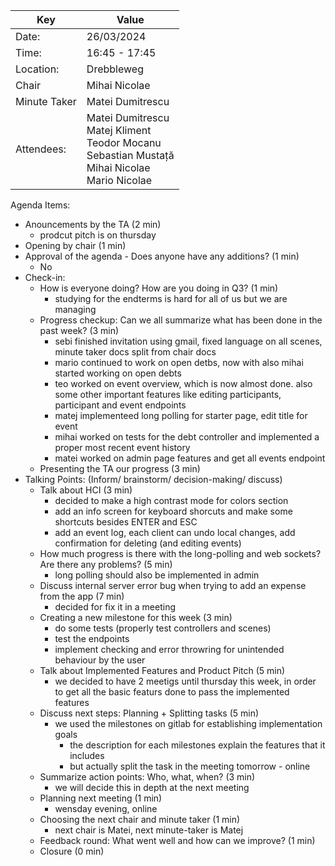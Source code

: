 
| Key          | Value                                                                                                               |
| ------------ | ------------------------------------------------------------------------------------------------------------------- |
| Date:        | 26/03/2024                                                                                                          |
| Time:        | 16:45 - 17:45                                                                                                       |
| Location:    | Drebbleweg                                                                                                          |
| Chair        | Mihai Nicolae                                                                                                       |
| Minute Taker | Matei Dumitrescu                                                                                                    |
| Attendees:   | Matei Dumitrescu<br/>Matej Kliment<br/>Teodor Mocanu<br/>Sebastian Mustață<br/>Mihai Nicolae<br/>Mario Nicolae<br/> |
Agenda Items:
- Anouncements by the TA (2 min)
	- prodcut pitch is on thursday
- Opening by chair (1 min)
- Approval of the agenda - Does anyone have any additions? (1 min)
	- No 
- Check-in:
  - How is everyone doing? How are you doing in Q3? (1 min)
	  - studying for the endterms is hard for all of us but we are managing
  - Progress checkup: Can we all summarize what has been done in the past week? (3 min)
	  - sebi finished invitation using gmail, fixed language on all scenes, minute taker docs split from chair docs
	  - mario continued to work on open detbs, now with also mihai started working on open debts
	  - teo worked on event overview, which is now almost done. also some other important features like editing participants, participant and event endpoints
	  - matej implementeed long polling for starter page, edit title for event 
	  - mihai worked on tests for the debt controller and implemented a proper most recent event history 
	  - matei worked on admin page features and get all events endpoint
  - Presenting the TA our progress (3 min)
- Talking Points: (Inform/ brainstorm/ decision-making/ discuss)
  - Talk about HCI (3 min)
	  - decided to make a high contrast mode for colors section
	  - add an info screen for keyboard shorcuts and make some shortcuts besides ENTER and ESC
	  - add an event log, each client can undo local changes, add confirmation for deleting (and editing events)
  - How much progress is there with the long-polling and web sockets? Are there any problems? (5 min)
	  - long polling should also be implemented in admin
  - Discuss internal server error bug when trying to add an expense from the app (7 min)
	  - decided for fix it in a meeting 
  - Creating a new milestone for this week (3 min)
	  - do some tests (properly test controllers and scenes)
	  -  test the endpoints 
	  - implement checking and error throwring for unintended behaviour by the user 
  - Talk about Implemented Features and Product Pitch (5 min)
	  -   we decided to have 2 meetigs until thursday this week, in order to get all the basic featurs done to pass the implemented features 
  - Discuss next steps: Planning + Splitting tasks (5 min)
    - we used the milestones on gitlab for establishing implementation goals
	    - the description for each milestones explain the features that it includes 
	    - but actually split the task in the meeting tomorrow - online 
  - Summarize action points: Who, what, when? (3 min)
	  - we will decide this in depth at the next meeting
  - Planning next meeting (1 min)
	  - wensday evening, online
  - Choosing the next chair and minute taker (1 min)
	  - next chair is Matei, next minute-taker is Matej
  - Feedback round: What went well and how can we improve? (1 min)
  - Closure (0 min)
